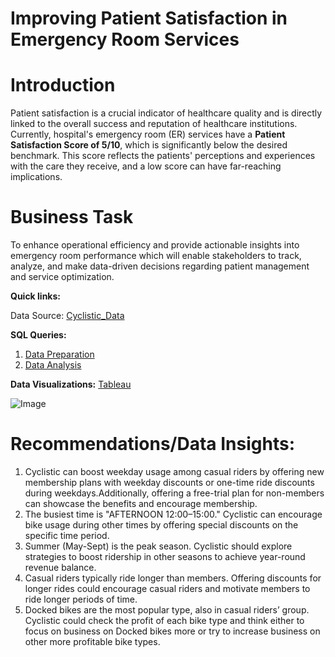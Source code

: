 # Improving Patient Satisfaction in Emergency Room Services
# **Introduction**

Patient satisfaction is a crucial indicator of healthcare quality and is directly linked to the overall success and reputation of healthcare institutions. Currently, hospital's emergency room (ER) services have a **Patient Satisfaction Score of 5/10**, which is significantly below the desired benchmark. This score reflects the patients' perceptions and experiences with the care they receive, and a low score can have far-reaching implications.

# Business Task 
To enhance operational efficiency and provide actionable insights into emergency room performance which will enable stakeholders to track, analyze, and make data-driven decisions regarding patient management and service optimization.

**Quick links:**

Data Source: [Cyclistic_Data](https://divvy-tripdata.s3.amazonaws.com/index.html)

**SQL Queries:**
1. [Data Preparation](https://github.com/avantikaaaaa/Cyclistic-Bike-Sharing-User-Analysis/blob/main/Data_preparation.sql)
2. [Data Analysis](https://github.com/avantikaaaaa/Cyclistic-Bike-Sharing-User-Analysis/blob/main/Data_analysis.sql)

**Data Visualizations:** [Tableau](https://public.tableau.com/app/profile/avantika.garg6650/viz/Book1_17369612515860/Dashboard4)

![Image](https://github.com/user-attachments/assets/9d3675e5-8afb-42df-b2e8-c3079a741982)

# Recommendations/Data Insights:
1. Cyclistic can boost weekday usage among casual riders by offering new membership plans with weekday discounts or one-time ride discounts during weekdays.Additionally, offering a free-trial plan for non-members can showcase the benefits and encourage membership.
2. The busiest time is "AFTERNOON 12:00–15:00." Cyclistic can encourage bike usage during other times by offering special discounts on the specific time period.
3. Summer (May-Sept) is the peak season. Cyclistic should explore strategies to boost ridership in other seasons to achieve year-round revenue balance.
4. Casual riders typically ride longer than members. Offering discounts for longer rides could encourage casual riders and motivate members to ride longer periods of time.
5. Docked bikes are the most popular type, also in casual riders’ group. Cyclistic could check the profit of each bike type and think either to focus on business on Docked bikes more or try to increase business on other more profitable bike types.




